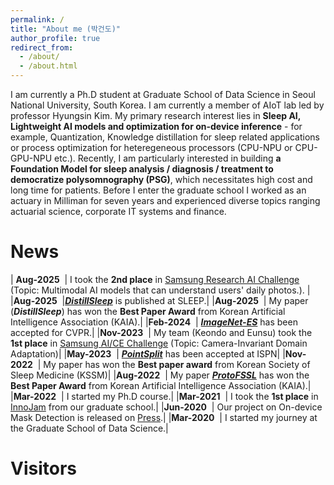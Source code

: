 ```yaml
---
permalink: /
title: "About me (박건도)"
author_profile: true
redirect_from: 
  - /about/
  - /about.html
---
```


I am currently a Ph.D student at Graduate School of Data Science in Seoul National University, South Korea. I am currently a member of AIoT lab led by professor Hyungsin Kim. 
My primary research interest lies in **Sleep AI, Lightweight AI models and optimization for on-device inference** - for example, Quantization, Knowledge distillation for sleep related applications or process optimization for heteregeneous processors (CPU-NPU or CPU-GPU-NPU etc.).
Recently, I am particularly interested in building **a Foundation Model for sleep analysis / diagnosis / treatment to democratize polysomnography (PSG)**, which necessitates high cost and long time for patients.
Before I enter the graduate school I worked as an actuary in Milliman for seven years and experienced diverse topics ranging actuarial science, corporate IT systems and finance.

News
======

| **Aug-2025** &nbsp;| I took the **2nd place** in [Samsung Research AI Challenge](https://dacon.io/competitions/official/236500/overview/description) (Topic: Multimodal AI models that can understand users' daily photos.). |
|**Aug-2025** &nbsp;|[***DistillSleep***](https://academic.oup.com/sleep/advance-article-abstract/doi/10.1093/sleep/zsaf240/8239690?redirectedFrom=fulltext) is published at SLEEP.|
|**Aug-2025** &nbsp;| My paper (***DistillSleep***) has won the **Best Paper Award** from Korean Artificial Intelligence Association (KAIA).|
|**Feb-2024** &nbsp;| [***ImageNet-ES***](https://openaccess.thecvf.com/content/CVPR2024/papers/Baek_Unexplored_Faces_of_Robustness_and_Out-of-Distribution_Covariate_Shifts_in_Environment_CVPR_2024_paper.pdf) has been accepted for CVPR.|
|**Nov-2023** &nbsp;| My team (Keondo and Eunsu) took the **1st place** in [Samsung AI/CE Challenge](https://news.samsung.com/global/samsung-electronics-opens-samsung-ai-forum-2023-showcasing-key-advancements-in-ai-and-computer-engineering) (Topic: Camera-Invariant Domain Adaptation)|
|**May-2023** &nbsp;| [***PointSplit***](https://arxiv.org/abs/2504.03654) has been accepted at ISPN|
|**Nov-2022** &nbsp;| My paper has won the **Best paper award** from Korean Society of Sleep Medicine (KSSM)|
|**Aug-2022** &nbsp;| My paper [***ProtoFSSL***](https://arxiv.org/abs/2205.13921) has won the **Best Paper Award** from Korean Artificial Intelligence Association (KAIA).|
|**Mar-2022** &nbsp;| I started my Ph.D course.|
|**Mar-2021** &nbsp;| I took the **1st place** in [InnoJam](https://gsds.snu.ac.kr/%ec%a0%9c1%ed%9a%8c-snu-gsds-innojam%ea%b0%9c%ec%b5%9c/) from our graduate school.|
|**Jun-2020** &nbsp;| Our project on On-device Mask Detection is released on [Press](https://news.nate.com/view/20200630n36881).|
|**Mar-2020** &nbsp;| I started my journey at the Graduate School of Data Science.|

Visitors
======
<script type="text/javascript" id="mapmyvisitors" src="//mapmyvisitors.com/map.js?d=b-nbHjl7j-udMjPatee3z1QxBgLbVCIZFALBkfs26CE&cl=ffffff&w=a"></script>